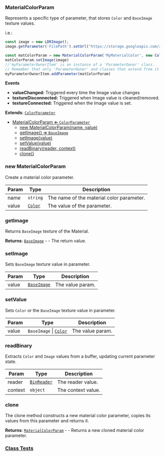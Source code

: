 <a name="MaterialColorParam"></a>

### MaterialColorParam 
Represents a specific type of parameter, that stores `Color` and `BaseImage` texture values.

i.e.:
```javascript
const image = new LDRImage();
image.getParameter('FilePath').setUrl("https://storage.googleapis.com/zea-playground-assets/zea-engine/texture.png")

const matColorParam = new MaterialColorParam('MyMaterialColor', new Color(0, 254, 2))
matColorParam.setImage(image)
//'myParameterOwnerItem' is an instance of a 'ParameterOwner' class.
// Remember that only 'ParameterOwner' and classes that extend from it can host 'Parameter' objects.
myParameterOwnerItem.addParameter(matColorParam)
```

**Events**
* **valueChanged:** Triggered every time the Image value changes
* **textureDisconnected:** Triggered when Image value is cleaned/removed.
* **textureConnected:** Triggered when the Image value is set.


**Extends**: <code>[ColorParameter](api/SceneTree\Parameters\ColorParameter.md)</code>  

* [MaterialColorParam ⇐ <code>ColorParameter</code>](#MaterialColorParam)
    * [new MaterialColorParam(name, value)](#new-MaterialColorParam)
    * [getImage() ⇒ <code>BaseImage</code>](#getImage)
    * [setImage(value)](#setImage)
    * [setValue(value)](#setValue)
    * [readBinary(reader, context)](#readBinary)
    * [clone()](#clone)

<a name="new_MaterialColorParam_new"></a>

### new MaterialColorParam
Create a material color parameter.


| Param | Type | Description |
| --- | --- | --- |
| name | <code>string</code> | The name of the material color parameter. |
| value | <code>[Color](api/Math\Color.md)</code> | The value of the parameter. |

<a name="MaterialColorParam+getImage"></a>

### getImage
Returns `BaseImage` texture of the Material.


**Returns**: <code>[BaseImage](api/SceneTree\BaseImage.md)</code> - - The return value.  
<a name="MaterialColorParam+setImage"></a>

### setImage
Sets `BaseImage` texture value in parameter.



| Param | Type | Description |
| --- | --- | --- |
| value | <code>[BaseImage](api/SceneTree\BaseImage.md)</code> | The value param. |

<a name="MaterialColorParam+setValue"></a>

### setValue
Sets `Color` or the `BaseImage` texture value in parameter.



| Param | Type | Description |
| --- | --- | --- |
| value | <code>BaseImage</code> \| <code>[Color](api/Math\Color.md)</code> | The value param. |

<a name="MaterialColorParam+readBinary"></a>

### readBinary
Extracts `Color` and `Image` values from a buffer, updating current parameter state.



| Param | Type | Description |
| --- | --- | --- |
| reader | <code>[BinReader](api/SceneTree\BinReader.md)</code> | The reader value. |
| context | <code>object</code> | The context value. |

<a name="MaterialColorParam+clone"></a>

### clone
The clone method constructs a new material color parameter,
copies its values from this parameter and returns it.


**Returns**: [<code>MaterialColorParam</code>](#MaterialColorParam) - - Returns a new cloned material color parameter.  


### [Class Tests](api/SceneTree\Parameters/MaterialColorParam.test)